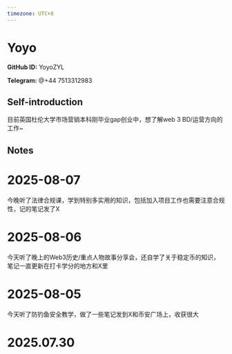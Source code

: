 ```yaml
---
timezone: UTC+8
---
```


# Yoyo

**GitHub ID:** YoyoZYL

**Telegram:** @+44 7513312983

## Self-introduction

目前英国杜伦大学市场营销本科刚毕业gap创业中，想了解web 3 BD/运营方向的工作~

## Notes

<!-- Content_START -->
# 2025-08-07

今晚听了法律合规课，学到特别多实用的知识，包括加入项目工作也需要注意合规性，记的笔记发了X

# 2025-08-06

今天听了晚上的Web3历史/重点人物故事分享会，还自学了关于稳定币的知识，笔记一直更新在打卡学分的地方和X里

# 2025-08-05

今天听了防钓鱼安全教学，做了一些笔记发到X和币安广场上，收获很大


# 2025.07.30


<!-- Content_END -->
